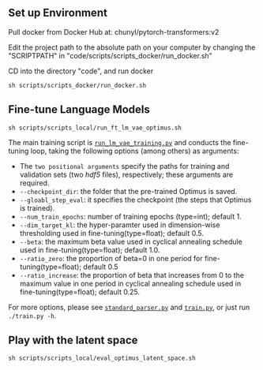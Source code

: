 ## Set up Environment

Pull docker from Docker Hub at: chunyl/pytorch-transformers:v2

Edit the project path to the absolute path on your computer by changing the "SCRIPTPATH" in "code/scripts/scripts_docker/run_docker.sh"

CD into the directory "code", and run docker

    sh scripts/scripts_docker/run_docker.sh
    
    

  
## Fine-tune Language Models

    sh scripts/scripts_local/run_ft_lm_vae_optimus.sh
    
    
The main training script is [`run_lm_vae_training.py`](./examples/big_ae/run_lm_vae_training.py) and conducts the fine-tuning loop, taking the following options (among others) as arguments:

- The `two positional arguments` specify the paths for training and validation sets (two _hdf5_ files), respectively; these arguments are required.
- `--checkpoint_dir`: the folder that the pre-trained Optimus is saved.
- `--gloabl_step_eval`: it specifies the checkpoint (the steps that Optimus is trained).
- `--num_train_epochs`: number of training epochs (type=int); default 1.
- `--dim_target_kl`:   the hyper-paramter used in dimension-wise thresholding used in fine-tuning(type=float); default 0.5.
- `--beta`:   the maximum beta value used in cyclical annealing schedule used in fine-tuning(type=float); default 1.0.
- `--ratio_zero`:   the proportion of beta=0 in one period for fine-tuning(type=float); default 0.5
- `--ratio_increase`:  the proportion of beta that increases from 0 to the maximum value in one period in cyclical annealing schedule used in fine-tuning(type=float); default 0.25.


For more options, please see [`standard_parser.py`](./intrinsic_dim/standard_parser.py) and [`train.py`](./intrinsic_dim/train.py), or just run `./train.py -h`.


## Play with the latent space


    sh scripts/scripts_local/eval_optimus_latent_space.sh
    
    

